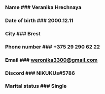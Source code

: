 ### __Name__           ### Veranika Hrechnaya
### __Date of birth__  ### 2000.12.11
### __City__           ### Brest
### __Phone number__   ### +375 29 290 62 22
### __Email__          ### weronika3300@gmail.com
### __Discord__        ### NIKUKUs#5786
### __Marital status__ ### Single

